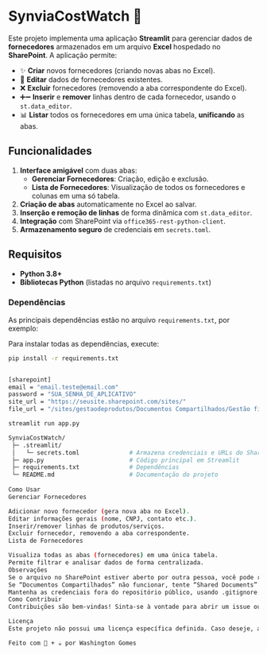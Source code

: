 # SynviaCostWatch 🚀

Este projeto implementa uma aplicação **Streamlit** para gerenciar dados de **fornecedores** armazenados em um arquivo **Excel** hospedado no **SharePoint**. A aplicação permite:

- ✨ **Criar** novos fornecedores (criando novas abas no Excel).  
- 📝 **Editar** dados de fornecedores existentes.  
- ❌ **Excluir** fornecedores (removendo a aba correspondente do Excel).  
- ➕➖ **Inserir** e **remover** linhas dentro de cada fornecedor, usando o `st.data_editor`.  
- 📊 **Listar** todos os fornecedores em uma única tabela, **unificando** as abas.

## Funcionalidades

1. **Interface amigável** com duas abas:
   - **Gerenciar Fornecedores**: Criação, edição e exclusão.
   - **Lista de Fornecedores**: Visualização de todos os fornecedores e colunas em uma só tabela.
2. **Criação de abas** automaticamente no Excel ao salvar.
3. **Inserção e remoção de linhas** de forma dinâmica com `st.data_editor`.
4. **Integração** com SharePoint via `office365-rest-python-client`.
5. **Armazenamento seguro** de credenciais em `secrets.toml`.

## Requisitos

- **Python 3.8+**
- **Bibliotecas Python** (listadas no arquivo `requirements.txt`)

### Dependências

As principais dependências estão no arquivo `requirements.txt`, por exemplo:


Para instalar todas as dependências, execute:

```bash
pip install -r requirements.txt


[sharepoint]
email = "email.teste@email.com"
password = "SUA_SENHA_DE_APLICATIVO"
site_url = "https://seusite.sharepoint.com/sites/"
file_url = "/sites/gestaodeprodutos/Documentos Compartilhados/Gestão financeira/Controle dos Fornecedores - AutomationTest.xlsx"

streamlit run app.py

SynviaCostWatch/
 ├─ .streamlit/
 │   └─ secrets.toml              # Armazena credenciais e URLs do SharePoint
 ├─ app.py                        # Código principal em Streamlit
 ├─ requirements.txt              # Dependências
 └─ README.md                     # Documentação do projeto
 
Como Usar
Gerenciar Fornecedores

Adicionar novo fornecedor (gera nova aba no Excel).
Editar informações gerais (nome, CNPJ, contato etc.).
Inserir/remover linhas de produtos/serviços.
Excluir fornecedor, removendo a aba correspondente.
Lista de Fornecedores

Visualiza todas as abas (fornecedores) em uma única tabela.
Permite filtrar e analisar dados de forma centralizada.
Observações
Se o arquivo no SharePoint estiver aberto por outra pessoa, você pode receber um erro 423 Locked. Nesse caso, feche o arquivo ou faça check-in antes de salvar.
Se “Documentos Compartilhados” não funcionar, tente “Shared Documents” (depende do nome interno da biblioteca).
Mantenha as credenciais fora do repositório público, usando .gitignore.
Como Contribuir
Contribuições são bem-vindas! Sinta-se à vontade para abrir um issue ou enviar um pull request com melhorias, correções ou novas funcionalidades. 💖

Licença
Este projeto não possui uma licença específica definida. Caso deseje, adicione um arquivo LICENSE para definir os termos de uso e distribuição.

Feito com 💼 + ☕ por Washington Gomes
